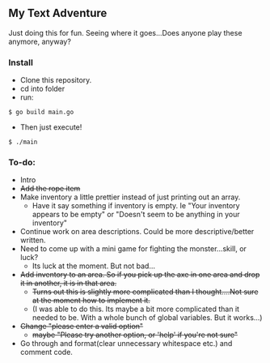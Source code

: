 ## My Text Adventure

Just doing this for fun. Seeing where it goes...Does anyone play these anymore, anyway?

### Install

- Clone this repository.
- cd into folder
- run: 

```shell
$ go build main.go
```
- Then just execute!

```shell
$ ./main
```

### To-do:

- Intro
- ~~Add the rope item~~
- Make inventory a little prettier instead of just printing out an array. 
  - Have it say something if inventory is empty. Ie "Your inventory appears to be empty" or "Doesn't seem to be anything in your inventory"
- Continue work on area descriptions. Could be more descriptive/better written.
- Need to come up with a mini game for fighting the monster...skill, or luck?
  - Its luck at the moment. But not bad...
- ~~Add inventory to an area. So if you pick up the axe in one area and drop it in another, it is in that area.~~ 
  - ~~Turns out this is slightly more complicated than I thought....Not sure at the moment how to implement it.~~
  - (I was able to do this. Its maybe a bit more complicated than it needed to be. With a whole bunch of global variables. But it works...)
- ~~Change "please enter a valid option"~~
  - ~~maybe "Please try another option, or 'help' if you're not sure"~~
- Go through and format(clear unnecessary whitespace etc.) and comment code.
